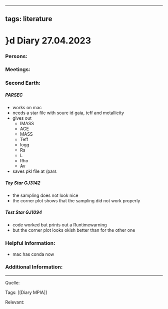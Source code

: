 
---
tags: literature
---

# }d Diary 27.04.2023

### Persons: 

### Meetings: 

### Second Earth: 

##### PARSEC
- works on mac 
- needs a star file with soure id gaia, teff and metallicity 
- gives out
	- IMASS
	- AGE
	- MASS
	- Teff
	- logg
	- Rs
	- L
	- Rho
	- Av
- saves pkl file at /pars 

##### Toy Star GJ3142

- the sampling does not look nice 
- the corner plot shows that the sampling did not work properly 

##### Test Star GJ1094 

- code worked but prints out a Runtimewarning
- but the corner plot looks okish better than for the other one 

### Helpful Information: 

- mac has conda now

### Additional Information: 


*** 

Quelle: 


Tags: [[Diary MPIA]]


Relevant: 